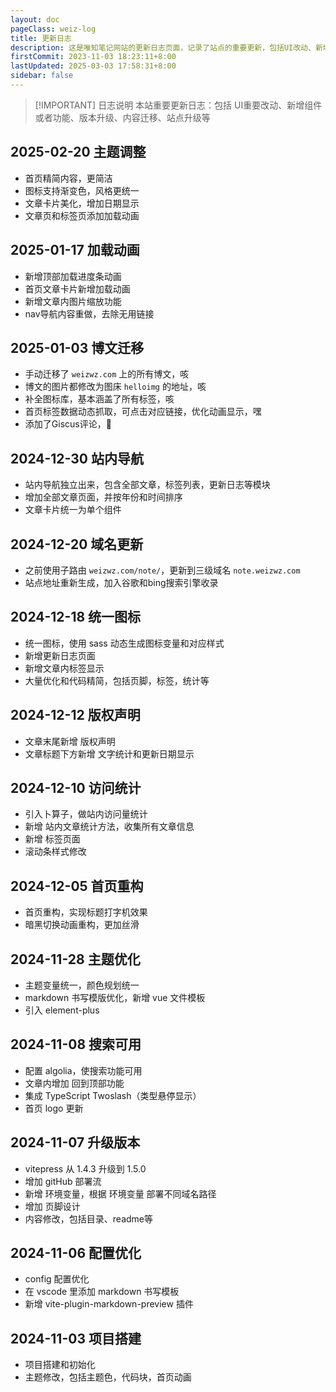 ```yaml
---
layout: doc
pageClass: weiz-log
title: 更新日志
description: 这是唯知笔记网站的更新日志页面，记录了站点的重要更新，包括UI改动、新增功能、版本升级、内容迁移等。最近的更新包括加载动画、博文迁移、站内导航独立、域名更新、统一图标、访问统计、首页重构、主题优化、搜索功能配置和版本升级等内容
firstCommit: 2023-11-03 18:23:11+8:00
lastUpdated: 2025-03-03 17:58:31+8:00
sidebar: false
---
```


<!-- # 更新日志 -->

> [!IMPORTANT] 日志说明
> 本站重要更新日志：包括 UI重要改动、新增组件或者功能、版本升级、内容迁移、站点升级等

## 2025-02-20 主题调整

+ 首页精简内容，更简洁
+ 图标支持渐变色，风格更统一
+ 文章卡片美化，增加日期显示
+ 文章页和标签页添加加载动画

## 2025-01-17 加载动画

+ 新增顶部加载进度条动画
+ 首页文章卡片新增加载动画
+ 新增文章内图片缩放功能
+ nav导航内容重做，去除无用链接

## 2025-01-03 博文迁移

+ 手动迁移了 `weizwz.com` 上的所有博文，咳
+ 博文的图片都修改为图床 `helloimg` 的地址，咳
+ 补全图标库，基本涵盖了所有标签，咳
+ 首页标签数据动态抓取，可点击对应链接，优化动画显示，嘿
+ 添加了Giscus评论，👋

## 2024-12-30 站内导航

+ 站内导航独立出来，包含全部文章，标签列表，更新日志等模块
+ 增加全部文章页面，并按年份和时间排序
+ 文章卡片统一为单个组件

## 2024-12-20 域名更新

+ 之前使用子路由 `weizwz.com/note/`，更新到三级域名 `note.weizwz.com`
+ 站点地址重新生成，加入谷歌和bing搜索引擎收录

## 2024-12-18 统一图标

+ 统一图标，使用 sass 动态生成图标变量和对应样式
+ 新增更新日志页面
+ 新增文章内标签显示
+ 大量优化和代码精简，包括页脚，标签，统计等

## 2024-12-12 版权声明

+ 文章末尾新增 版权声明
+ 文章标题下方新增 文字统计和更新日期显示

## 2024-12-10 访问统计

+ 引入卜算子，做站内访问量统计
+ 新增 站内文章统计方法，收集所有文章信息
+ 新增 标签页面
+ 滚动条样式修改

## 2024-12-05 首页重构

+ 首页重构，实现标题打字机效果
+ 暗黑切换动画重构，更加丝滑

## 2024-11-28 主题优化

+ 主题变量统一，颜色规划统一
+ markdown 书写模版优化，新增 vue 文件模板
+ 引入 element-plus

## 2024-11-08 搜索可用

+ 配置 algolia，使搜索功能可用
+ 文章内增加 回到顶部功能
+ 集成 TypeScript Twoslash（类型悬停显示）
+ 首页 logo 更新

## 2024-11-07 升级版本

+ vitepress 从 1.4.3 升级到 1.5.0
+ 增加 gitHub 部署流
+ 新增 环境变量，根据 环境变量 部署不同域名路径
+ 增加 页脚设计
+ 内容修改，包括目录、readme等

## 2024-11-06 配置优化

+ config 配置优化
+ 在 vscode 里添加 markdown 书写模板
+ 新增 vite-plugin-markdown-preview 插件

## 2024-11-03 项目搭建

+ 项目搭建和初始化
+ 主题修改，包括主题色，代码块，首页动画

<script setup>
import { onMounted } from 'vue'

onMounted(() => {
  const $doc = document.querySelector('.VPDoc')

  // 要插入的HTML内容
  var newContent = "<h1>更新日志</h1>"
  var tempDiv = document.createElement('div')
  tempDiv.className = 'title'
  tempDiv.innerHTML = newContent

  $doc.prepend(tempDiv)
})
</script>